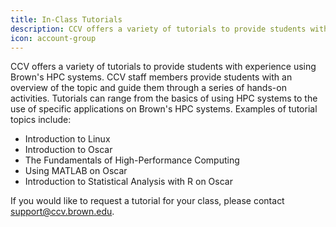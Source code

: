 ```yaml
---
title: In-Class Tutorials
description: CCV offers a variety of tutorials to provide students with experience using Brown's HPC systems. Learn more here.
icon: account-group
---
```


CCV offers a variety of tutorials to provide students with experience using Brown's HPC systems. CCV staff members provide students with an overview of the topic and guide them through a series of hands-on activities. Tutorials can range from the basics of using HPC systems to the use of specific applications on Brown's HPC systems. Examples of tutorial topics include:

* Introduction to Linux
* Introduction to Oscar
* The Fundamentals of High-Performance Computing
* Using MATLAB on Oscar
* Introduction to Statistical Analysis with R on Oscar

If you would like to request a tutorial for your class, please contact [support@ccv.brown.edu](mailto:support@ccv.brown.edu).